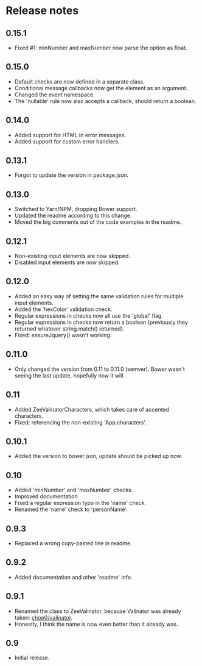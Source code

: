 # Release notes

## 0.15.1

* Fixed #1: minNumber and maxNumber now parse the option as float.

## 0.15.0

* Default checks are now defined in a separate class.
* Conditional message callbacks now get the element as an argument.
* Changed the event namespace.
* The 'nullable' rule now also accepts a callback, should return a boolean.

## 0.14.0

* Added support for HTML in error messages.
* Added support for custom error handlers.

## 0.13.1

* Forgot to update the version in package.json.

## 0.13.0

* Switched to Yarn/NPM, dropping Bower support.
* Updated the readme according to this change.
* Moved the big comments out of the code examples in the readme.

## 0.12.1

* Non-existing input elements are now skipped.
* Disabled input elements are now skipped.

## 0.12.0

* Added an easy way of setting the same validation rules for multiple input elements.
* Added the 'hexColor' validation check.
* Regular expressions in checks now all use the 'global' flag.
* Regular expressions in checks now return a boolean (previously they returned whatever string.match() returned).
* Fixed: ensureJquery() wasn't working.

## 0.11.0

* Only changed the version from 0.11 to 0.11.0 (semver). Bower wasn't seeing the last update, hopefully now it will.

## 0.11

* Added ZeeValinatorCharacters, which takes care of accented characters.
* Fixed: referencing the non-existing 'App.characters'.

## 0.10.1

* Added the version to bower.json, update should be picked up now.

## 0.10

* Added 'minNumber' and 'maxNumber' checks.
* Improved documentation.
* Fixed a regular expression typo in the 'name' check.
* Renamed the 'name' check to 'personName'.

## 0.9.3

* Replaced a wrong copy-pasted line in readme.

## 0.9.2

* Added documentation and other 'readme' info.

## 0.9.1

* Renamed the class to ZeeValinator, because Valinator was already taken: [chop0/valinator](https://github.com/chop0/valinator).
* Honestly, I think the name is now even better than it already was.

## 0.9

* Initial release.
